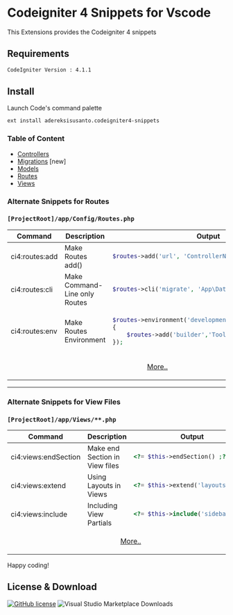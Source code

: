 # Codeigniter 4 Snippets for Vscode

This Extensions provides the Codeigniter 4 snippets

## Requirements

```bash
CodeIgniter Version : 4.1.1
```

## Install

Launch Code's command palette

```bash
ext install adereksisusanto.codeigniter4-snippets
```

### Table of Content

- [Controllers](https://github.com/adereksisusanto/codeigniter4-snippets/blob/main/docs/CONTROLLERS.md)
- [Migrations](https://github.com/adereksisusanto/codeigniter4-snippets/blob/main/docs/MIGRATIONS.md) [new]
- [Models](https://github.com/adereksisusanto/codeigniter4-snippets/blob/main/docs/MODELS.md)
- [Routes](https://github.com/adereksisusanto/codeigniter4-snippets/blob/main/docs/ROUTES.md)
- [Views](https://github.com/adereksisusanto/codeigniter4-snippets/blob/main/docs/Views.md)

### Alternate Snippets for Routes

### `[ProjectRoot]/app/Config/Routes.php`

<table>
<thead>
<tr>
<th align="center">Command</th>
<th align="center">Description</th>
<th align="center">Output</th>
</tr>
</thead>
<tbody>
<tr>
<td nowrap>ci4:routes:add</td>
<td>Make Routes add() </td>
<td>

```php
$routes->add('url', 'ControllerName::index');
```

</td>
</tr>
<!--  -->
<tr>
<td nowrap>ci4:routes:cli</td>
<td>Make Command-Line only Routes</td>
<td>

```php
$routes->cli('migrate', 'App\Database::migrate');
```

</td>
</tr>
<!--  -->
<tr>
<td nowrap>ci4:routes:env</td>
<td>Make Routes Environment</td>
<td>

```php
$routes->environment('development' , function($routes)
{
    $routes->add('builder','Tools\Builder::index');
});
```

</td>
</tr>
<!--  -->
<tr>
<td colspan="3" align="center">

[More..](https://github.com/adereksisusanto/codeigniter4-snippets/blob/main/docs/ROUTES.md)

</td>
</tr>
</tbody>
</table>

---

### Alternate Snippets for View Files

### `[ProjectRoot]/app/Views/**.php`

<table>
<thead>
<tr>
<th align="center">Command</th>
<th align="center">Description</th>
<th align="center">Output</th>
</tr>
</thead>
<tbody>
<tr>
<td nowrap>ci4:views:endSection</td>
<td>Make end Section in View files</td>
<td>

```php
<?= $this->endSection() ;?>
```

</td>
</tr>
<!--  -->
<tr>
<td nowrap>ci4:views:extend</td>
<td>Using Layouts in Views</td>
<td>

```php
<?= $this->extend('layouts') ;?>
```

</td>
</tr>
<!--  -->
<tr>
<td nowrap>ci4:views:include</td>
<td>Including View Partials</td>
<td>

```php
<?= $this->include('sidebar') ;?>
```

</td>
</tr>
<!--  -->
<tr>
<td colspan="3" align="center">

[More..](https://github.com/adereksisusanto/codeigniter4-snippets/blob/main/docs/VIEWS.md)

</td>
</tr>
</tbody>
</table>

Happy coding!

## License & Download

[![GitHub license](https://img.shields.io/github/license/adereksisusanto/codeigniter4-snippets.svg)](https://github.com/adereksisusanto/codeigniter4-snippets) ![Visual Studio Marketplace Downloads](https://img.shields.io/visual-studio-marketplace/d/adereksisusanto.codeigniter4-snippets)
